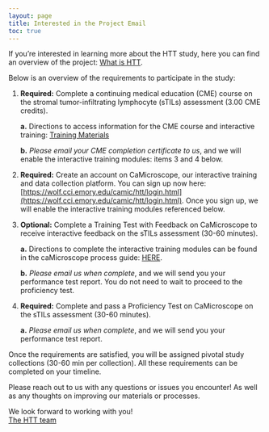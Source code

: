 ```yaml
---
layout: page
title: Interested in the Project Email
toc: true
---
```


If you’re interested in learning more about the HTT study, here you can find an overview of the project: [What is HTT](../whatIsHTT.md).  

Below is an overview of the requirements to participate in the study:  

1.	**Required:** Complete a continuing medical education (CME) course on the stromal tumor-infiltrating lymphocyte (sTILs) assessment (3.00 CME credits).  

    **a.**	Directions to access information for the CME course and interactive training: [Training Materials](../training-2023.md)   
    
    **b.**	*Please email your CME completion certificate to us*, and we will enable the interactive training modules: items 3 and 4 below.  

2.	**Required:** Create an account on CaMicroscope, our interactive training and data collection platform. You can sign up now here: [https://wolf.cci.emory.edu/camic/htt/login.html](https://wolf.cci.emory.edu/camic/htt/login.html). Once you sign up, we will enable the interactive training modules referenced below. 

3.	**Optional:** Complete a Training Test with Feedback on CaMicroscope to receive interactive feedback on the sTILs assessment (30-60 minutes). 

    **a.**	Directions to complete the interactive training modules can be found in the caMicroscope process guide: [HERE](../process-guides/caMicro-ProcessGuide.md).  

    **b.**	*Please email us when complete*, and we will send you your performance test report. You do not need to wait to proceed to the proficiency test.  

4.	**Required:** Complete and pass a Proficiency Test on CaMicroscope on the sTILs assessment (30-60 minutes).
    
    **a.**	*Please email us when complete*, and we will send you your performance test report.


Once the requirements are satisfied, you will be assigned pivotal study collections (30-60 min per collection). All these requirements can be completed on your timeline. 

Please reach out to us with any questions or issues you encounter! As well as any thoughts on improving our materials or processes. 

We look forward to working with you!    
[The HTT team](../team.md)

